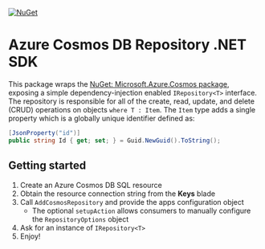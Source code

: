 [![NuGet](https://img.shields.io/nuget/v/IEvangelist.Azure.CosmosRepository.svg?style=flat)](https://www.nuget.org/packages/IEvangelist.Azure.CosmosRepository/)

# Azure Cosmos DB Repository .NET SDK

This package wraps the [NuGet: Microsoft.Azure.Cosmos package](https://www.nuget.org/packages/Microsoft.Azure.Cosmos), 
exposing a simple dependency-injection enabled `IRepository<T>` interface. The repository is responsible for all 
of the create, read, update, and delete (CRUD) operations on objects `where T : Item`. The `Item` type adds 
a single property which is a globally unique identifier defined as:

```csharp
[JsonProperty("id")]
public string Id { get; set; } = Guid.NewGuid().ToString();
```

## Getting started

1. Create an Azure Cosmos DB SQL resource
1. Obtain the resource connection string from the __Keys__ blade
1. Call `AddCosmosRepository` and provide the apps configuration object
    - The optional `setupAction` allows consumers to manually configure the `RepositoryOptions` object
1. Ask for an instance of `IRepository<T>`
1. Enjoy!